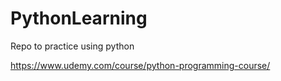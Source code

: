 # PythonLearning
Repo to practice using python

https://www.udemy.com/course/python-programming-course/

